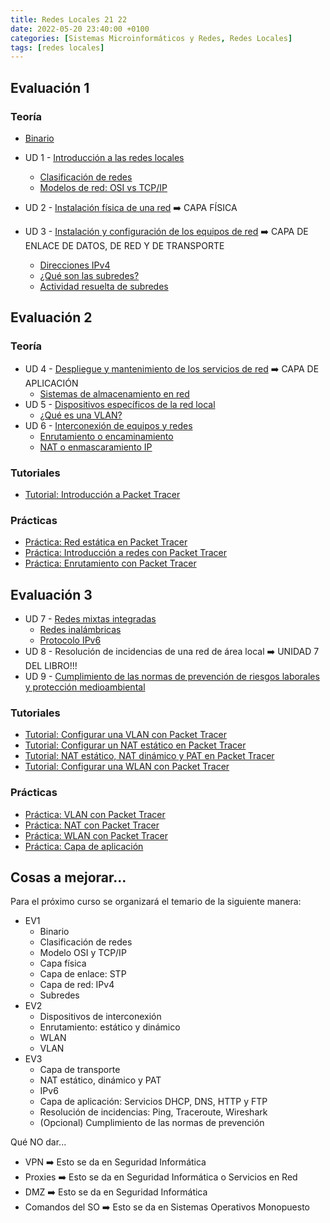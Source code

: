```yaml
---
title: Redes Locales 21 22
date: 2022-05-20 23:40:00 +0100
categories: [Sistemas Microinformáticos y Redes, Redes Locales]
tags: [redes locales]
---
```


## Evaluación 1

### Teoría

- [Binario](/posts/binario/)

- UD 1 - [Introducción a las redes locales](/posts/introduccion-redes-locales/)
  - [Clasificación de redes](/posts/clasificacion-de-redes/)
  - [Modelos de red: OSI vs TCP/IP](/posts/modelos-red-osi-vs-tcp-ip/)
- UD 2 - [Instalación física de una red](/posts/capa-fisica/) ➡️ CAPA FÍSICA
- UD 3 - [Instalación y configuración de los equipos de red](/posts/capa-red/) ➡️ CAPA DE ENLACE DE DATOS, DE RED Y DE TRANSPORTE
  - [Direcciones IPv4](/posts/direcciones-ipv4/)
  - [¿Qué son las subredes?](/posts/subredes/)
  - [Actividad resuelta de subredes](/posts/actividad-resuelta-subredes/)

## Evaluación 2

### Teoría

- UD 4 - [Despliegue y mantenimiento de los servicios de red](/posts/despliegue-mantenimiento-de-los-servicios-de-red/) ➡️ CAPA DE APLICACIÓN
  - [Sistemas de almacenamiento en red](/posts/teoria-sistemas-de-almacenamiento-en-red/)
- UD 5 - [Dispositivos específicos de la red local](/posts/dispositivos-especificos-de-la-red-local/)
  - [¿Qué es una VLAN?](/posts/vlan/)
- UD 6 - [Interconexión de equipos y redes](/posts/interconexion-de-equipos-y-redes/)
  - [Enrutamiento o encaminamiento](/posts/enrutamiento/)
  - [NAT o enmascaramiento IP](/posts/nat/)

### Tutoriales

- [Tutorial: Introducción a Packet Tracer](/posts/tutorial-introduccion-a-packet-tracer/)

### Prácticas

- [Práctica: Red estática en Packet Tracer](/posts/practica-packet-tracer-red-estatica/)
- [Práctica: Introducción a redes con Packet Tracer](/posts/practica-introduccion-packet-tracer/)
- [Práctica: Enrutamiento con Packet Tracer](/posts/practica-enrutamiento-con-packet-tracer)

## Evaluación 3

- UD 7 - [Redes mixtas integradas](/posts/redes-mixtas-integradas/)
  - [Redes inalámbricas](/posts/redes-inalambricas/)
  - [Protocolo IPv6](/posts/protocolo-ipv6/)
- UD 8 - Resolución de incidencias de una red de área local ➡️ UNIDAD 7 DEL LIBRO!!!
- UD 9 - [Cumplimiento de las normas de prevención de riesgos laborales y protección medioambiental](/posts/prevencion-de-riesgos-laborales)

### Tutoriales

- [Tutorial: Configurar una VLAN con Packet Tracer](/posts/tutorial-vlan-packet-tracer)
- [Tutorial: Configurar un NAT estático en Packet Tracer](/posts/tutorial-nat-estatico-packet-tracer/)
- [Tutorial: NAT estático, NAT dinámico y PAT en Packet Tracer](/posts/tutorial-nat-pat-packet-tracer/)
- [Tutorial: Configurar una WLAN con Packet Tracer](/posts/tutorial-wlan-packet-tracer)

### Prácticas

- [Práctica: VLAN con Packet Tracer](/posts/practica-vlan-packet-tracer)
- [Práctica: NAT con Packet Tracer](/posts/practica-nat-packet-tracer)
- [Práctica: WLAN con Packet Tracer](/posts/practica-wlan-packet-tracer)
- [Práctica: Capa de aplicación](/posts/practica-capa-aplicacion/)

## Cosas a mejorar...

Para el próximo curso se organizará el temario de la siguiente manera:

- EV1
  - Binario
  - Clasificación de redes
  - Modelo OSI y TCP/IP
  - Capa física
  - Capa de enlace: STP
  - Capa de red: IPv4
  - Subredes
- EV2
  - Dispositivos de interconexión
  - Enrutamiento: estático y dinámico
  - WLAN
  - VLAN
- EV3
  - Capa de transporte
  - NAT estático, dinámico y PAT
  - IPv6
  - Capa de aplicación: Servicios DHCP, DNS, HTTP y FTP
  - Resolución de incidencias: Ping, Traceroute, Wireshark
  - (Opcional) Cumplimiento de las normas de prevención

Qué NO dar...

- VPN ➡️ Esto se da en Seguridad Informática
- Proxies ➡️ Esto se da en Seguridad Informática o Servicios en Red
- DMZ ➡️ Esto se da en Seguridad Informática
- Comandos del SO ➡️ Esto se da en Sistemas Operativos Monopuesto